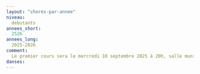 ```yaml
---
layout: "chores-par-annee"
niveau:
  debutants
annees_short:
  2526
annees_long:
  2025-2026
comment:
  Le premier cours sera le mercredi 10 septembre 2025 à 20h, salle municipale de Girouard, Place Yvon Esnault
danses:
---
```

